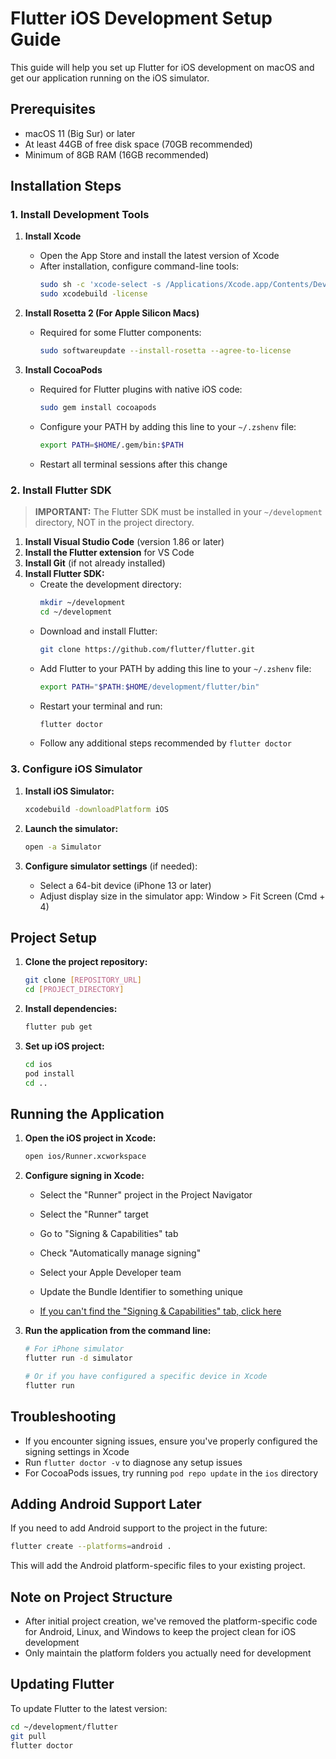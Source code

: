# Flutter iOS Development Setup Guide

This guide will help you set up Flutter for iOS development on macOS and get our application running on the iOS simulator.

## Prerequisites

- macOS 11 (Big Sur) or later
- At least 44GB of free disk space (70GB recommended)
- Minimum of 8GB RAM (16GB recommended)

## Installation Steps

### 1. Install Development Tools

1. **Install Xcode**
   - Open the App Store and install the latest version of Xcode
   - After installation, configure command-line tools:
     ```bash
     sudo sh -c 'xcode-select -s /Applications/Xcode.app/Contents/Developer && xcodebuild -runFirstLaunch'
     sudo xcodebuild -license
     ```

2. **Install Rosetta 2 (For Apple Silicon Macs)**
   - Required for some Flutter components:
     ```bash
     sudo softwareupdate --install-rosetta --agree-to-license
     ```

3. **Install CocoaPods**
   - Required for Flutter plugins with native iOS code:
     ```bash
     sudo gem install cocoapods
     ```
   - Configure your PATH by adding this line to your `~/.zshenv` file:
     ```bash
     export PATH=$HOME/.gem/bin:$PATH
     ```
   - Restart all terminal sessions after this change

### 2. Install Flutter SDK

> **IMPORTANT:** The Flutter SDK must be installed in your `~/development` directory, NOT in the project directory.

1. **Install Visual Studio Code** (version 1.86 or later)
2. **Install the Flutter extension** for VS Code
3. **Install Git** (if not already installed)
4. **Install Flutter SDK:**
   - Create the development directory:
     ```bash
     mkdir ~/development
     cd ~/development
     ```
   - Download and install Flutter:
     ```bash
     git clone https://github.com/flutter/flutter.git
     ```
   - Add Flutter to your PATH by adding this line to your `~/.zshenv` file:
     ```bash
     export PATH="$PATH:$HOME/development/flutter/bin"
     ```
   - Restart your terminal and run:
     ```bash
     flutter doctor
     ```
   - Follow any additional steps recommended by `flutter doctor`

### 3. Configure iOS Simulator

1. **Install iOS Simulator:**
   ```bash
   xcodebuild -downloadPlatform iOS
   ```

2. **Launch the simulator:**
   ```bash
   open -a Simulator
   ```

3. **Configure simulator settings** (if needed):
   - Select a 64-bit device (iPhone 13 or later)
   - Adjust display size in the simulator app: Window > Fit Screen (Cmd + 4)

## Project Setup

1. **Clone the project repository:**
   ```bash
   git clone [REPOSITORY_URL]
   cd [PROJECT_DIRECTORY]
   ```

2. **Install dependencies:**
   ```bash
   flutter pub get
   ```

3. **Set up iOS project:**
   ```bash
   cd ios
   pod install
   cd ..
   ```

## Running the Application

1. **Open the iOS project in Xcode:**
   ```bash
   open ios/Runner.xcworkspace
   ```

2. **Configure signing in Xcode:**
   - Select the "Runner" project in the Project Navigator
   - Select the "Runner" target
   - Go to "Signing & Capabilities" tab
   - Check "Automatically manage signing"
   - Select your Apple Developer team
   - Update the Bundle Identifier to something unique
   
   - [If you can't find the "Signing & Capabilities" tab, click here](https://stackoverflow.com/questions/72420093/signing-and-capabilities-tab-missing-in-xcode) 

3. **Run the application from the command line:**
   ```bash
   # For iPhone simulator
   flutter run -d simulator
   
   # Or if you have configured a specific device in Xcode
   flutter run
   ```

## Troubleshooting

- If you encounter signing issues, ensure you've properly configured the signing settings in Xcode
- Run `flutter doctor -v` to diagnose any setup issues
- For CocoaPods issues, try running `pod repo update` in the `ios` directory

## Adding Android Support Later

If you need to add Android support to the project in the future:

```bash
flutter create --platforms=android .
```

This will add the Android platform-specific files to your existing project.

## Note on Project Structure

- After initial project creation, we've removed the platform-specific code for Android, Linux, and Windows to keep the project clean for iOS development
- Only maintain the platform folders you actually need for development

## Updating Flutter

To update Flutter to the latest version:

```bash
cd ~/development/flutter
git pull
flutter doctor
```